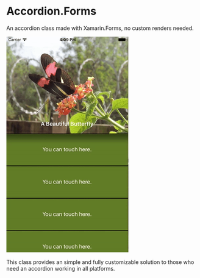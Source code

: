 # Accordion.Forms
An accordion class made with Xamarin.Forms, no custom renders needed.

![](docs/images/mainScreen.gif)

This class provides an simple and fully customizable solution to those who need an accordion working in all platforms.
